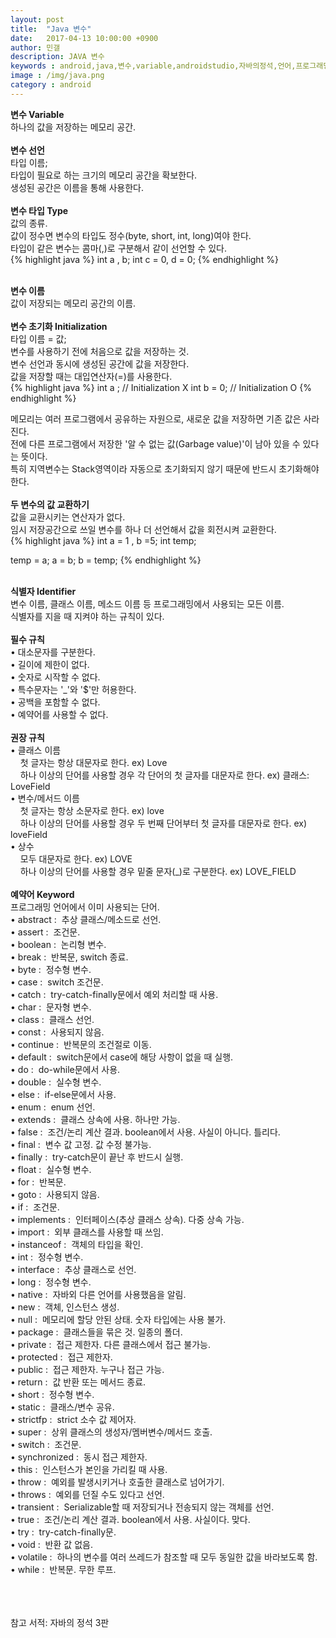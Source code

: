 ```yaml
---
layout: post
title:  "Java 변수"
date:   2017-04-13 10:00:00 +0900
author: 민갤
description: JAVA 변수
keywords : android,java,변수,variable,androidstudio,자바의정석,언어,프로그래밍
image : /img/java.png
category : android
---
```


<div><strong class="h2">변수 Variable </strong></div>
<div>하나의 값을 저장하는 메모리 공간. </div>  
<br>

<div><strong>변수 선언</strong></div>
<div><span class="blue">타입</span> 이름;</div>
<div>타입이 필요로 하는 크기의 메모리 공간을 확보한다.</div>
<div>생성된 공간은 이름을 통해 사용한다.</div>
<br>

<div><strong>변수 타입 Type </strong></div>
<div>값의 종류.</div>
<div>값이 정수면 변수의 타입도 정수(byte, short, int, long)여야 한다.</div>
<div>타입이 같은 변수는 콤마(,)로 구분해서 같이 선언할 수 있다.</div>
{% highlight java %}
int a , b;
int c = 0, d = 0;
{% endhighlight %}<p></p>
<br>

<div><strong>변수 이름</strong></div>
<div>값이 저장되는 메모리 공간의 이름.</div> 
<br>

<div><strong>변수 초기화 Initialization</strong></div> 
<div><span class="blue">타입</span> 이름 = <span class="red">값</span>;</div>
<div>변수를 사용하기 전에 처음으로 값을 저장하는 것.</div>
<div>변수 선언과 동시에 생성된 공간에 값을 저장한다.</div> 
<div>값을 저장할 때는 대입연산자(=)를 사용한다.</div>
{% highlight java %}
int a ;        // Initialization X
int b = 0;     // Initialization O
{% endhighlight %}<p></p>		   
<div>메모리는 여러 프로그램에서 공유하는 자원으로, 새로운 값을 저장하면 기존 값은 사라진다.</div>
<div>전에 다른 프로그램에서 저장한 '알 수 없는 값(Garbage value)'이 남아 있을 수 있다는 뜻이다.</div> 
<div>특히 지역변수는 Stack영역이라 자동으로 초기화되지 않기 때문에 반드시 초기화해야 한다.</div>
<br>

<div><strong>두 변수의 값 교환하기</strong></div>
<div>값을 교환시키는 연산자가 없다.</div>
<div>임시 저장공간으로 쓰일 변수를 하나 더 선언해서 값을 회전시켜 교환한다.</div>
{% highlight java %}
int a = 1 , b =5;
int temp;

temp = a;
a = b;
b = temp;
{% endhighlight %}
<br>
<br>

<div><strong class="h2">식별자 Identifier</strong></div>
<div>변수 이름, 클래스 이름, 메소드 이름 등 프로그래밍에서 사용되는 모든 이름.</div>
<div>식별자를 지을 때 지켜야 하는 규칙이 있다.</div>
<br>

<div><strong>필수 규칙</strong></div>
<div>&#149; 대소문자를 구분한다. </div>
<div>&#149; 길이에 제한이 없다.</div>
<div>&#149; 숫자로 시작할 수 없다. </div>
<div>&#149; 특수문자는 '_'와 '$'만 허용한다.</div>
<div>&#149; 공백을 포함할 수 없다.</div>
<div>&#149; 예약어를 사용할 수 없다.</div>
<br>

<div><strong>권장 규칙</strong></div>
<div>&#149; 클래스 이름</div>
<div>&nbsp; &nbsp; 첫 글자는 항상 대문자로 한다. ex) Love</div>
<div>&nbsp; &nbsp; 하나 이상의 단어를 사용할 경우 각 단어의 첫 글자를 대문자로 한다. ex) 클래스: LoveField</div>
<div>&#149; 변수/메서드 이름</div>
<div>&nbsp; &nbsp; 첫 글자는 항상 소문자로 한다. ex) love</div>
<div>&nbsp; &nbsp; 하나 이상의 단어를 사용할 경우 두 번째 단어부터 첫 글자를 대문자로 한다. ex) loveField</div>
<div>&#149; 상수</div>
<div>&nbsp; &nbsp; 모두 대문자로 한다. ex) LOVE</div>
<div>&nbsp; &nbsp; 하나 이상의 단어를 사용할 경우 밑줄 문자(_)로 구분한다. ex) LOVE_FIELD</div>
<br>

<div><strong>예약어 Keyword</strong></div>
<div>프로그래밍 언어에서 이미 사용되는 단어.</div>
<div>&#149; abstract :&nbsp; 추상 클래스/메소드로 선언.</div>
<div>&#149; assert :&nbsp; 조건문.</div>
<div>&#149; boolean :&nbsp; 논리형 변수. </div>
<div>&#149; break :&nbsp; 반복문, switch 종료. </div>
<div>&#149; byte :&nbsp; 정수형 변수.</div>
<div>&#149; case :&nbsp; switch 조건문.</div>
<div>&#149; catch :&nbsp; try-catch-finally문에서 예외 처리할 때 사용.</div>
<div>&#149; char :&nbsp; 문자형 변수.</div>
<div>&#149; class :&nbsp; 클래스 선언.</div>
<div>&#149; const :&nbsp; 사용되지 않음.</div>
<div>&#149; continue :&nbsp; 반복문의 조건절로 이동. </div>
<div>&#149; default :&nbsp; switch문에서 case에 해당 사항이 없을 때 실행.</div>
<div>&#149; do :&nbsp; do-while문에서 사용.</div>
<div>&#149; double :&nbsp; 실수형 변수.</div>
<div>&#149; else :&nbsp; if-else문에서 사용.</div>
<div>&#149; enum :&nbsp; enum 선언.</div>
<div>&#149; extends :&nbsp; 클래스 상속에 사용. 하나만 가능.</div>
<div>&#149; false :&nbsp; 조건/논리 계산 결과. boolean에서 사용. 사실이 아니다. 틀리다.</div>
<div>&#149; final :&nbsp; 변수 값 고정. 값 수정 불가능.</div>
<div>&#149; finally :&nbsp; try-catch문이 끝난 후 반드시 실행.</div>
<div>&#149; float :&nbsp; 실수형 변수.</div>
<div>&#149; for :&nbsp; 반복문.</div>
<div>&#149; goto :&nbsp; 사용되지 않음.</div>
<div>&#149; if :&nbsp; 조건문.</div>
<div>&#149; implements :&nbsp; 인터페이스(추상 클래스 상속). 다중 상속 가능.</div>
<div>&#149; import :&nbsp; 외부 클래스를 사용할 때 쓰임.</div>
<div>&#149; instanceof :&nbsp; 객체의 타입을 확인. </div>
<div>&#149; int :&nbsp; 정수형 변수.</div>
<div>&#149; interface :&nbsp; 추상 클래스로 선언. </div>
<div>&#149; long :&nbsp; 정수형 변수.</div>
<div>&#149; native :&nbsp; 자바외 다른 언어를 사용했음을 알림.</div>
<div>&#149; new :&nbsp; 객체, 인스턴스 생성.</div>
<div>&#149; null :&nbsp; 메모리에 할당 안된 상태. 숫자 타입에는 사용 불가.</div>
<div>&#149; package :&nbsp; 클래스들을 묶은 것. 일종의 폴더.</div>
<div>&#149; private :&nbsp; 접근 제한자. 다른 클래스에서 접근 불가능.</div>
<div>&#149; protected :&nbsp; 접근 제한자.</div>
<div>&#149; public :&nbsp; 접근 제한자. 누구나 접근 가능.</div>
<div>&#149; return :&nbsp; 값 반환 또는 메서드 종료.</div>
<div>&#149; short :&nbsp; 정수형 변수.</div>
<div>&#149; static :&nbsp; 클래스/변수 공유.</div>
<div>&#149; strictfp :&nbsp; strict 소수 값 제어자.</div>
<div>&#149; super :&nbsp; 상위 클래스의 생성자/멤버변수/메서드 호출. </div>
<div>&#149; switch :&nbsp; 조건문.</div>
<div>&#149; synchronized :&nbsp; 동시 접근 제한자.</div>
<div>&#149; this :&nbsp; 인스턴스가 본인을 가리킬 때 사용.</div>
<div>&#149; throw :&nbsp; 예외를 발생시키거나 호출한 클래스로 넘어가기.</div>
<div>&#149; throws :&nbsp; 예외를 던질 수도 있다고 선언.</div>
<div>&#149; transient :&nbsp; Serializable할 때 저장되거나 전송되지 않는 객체를 선언.</div>
<div>&#149; true :&nbsp; 조건/논리 계산 결과. boolean에서 사용. 사실이다. 맞다.</div>
<div>&#149; try :&nbsp; try-catch-finally문.</div>
<div>&#149; void :&nbsp; 반환 값 없음.</div>
<div>&#149; volatile :&nbsp; 하나의 변수를 여러 쓰레드가 참조할 때 모두 동일한 값을 바라보도록 함.</div>
<div>&#149; while :&nbsp; 반복문. 무한 루프.</div>
<br>
<br>
<br>

참고 서적: 자바의 정석 3판